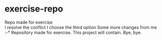 # exercise-repo
Repo made for exercise <br>
I resolve the conflict
I choose the third option
Some more changes from me :-*
Repository made for exercise.
This project will contain.
Bye, bye.
